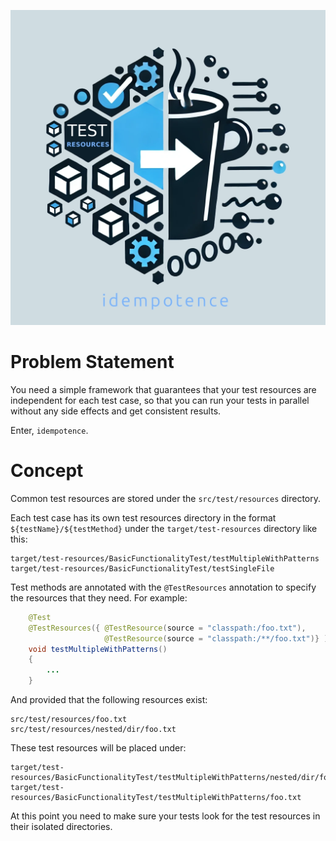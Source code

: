 
<p align="center">
  <img src="docs/resources/images/idempotence-4-1.webp" />
</p>

# Problem Statement

You need a simple framework that guarantees that your test resources are independent for each test case,
so that you can run your tests in parallel without any side effects and get consistent results.

Enter, `idempotence`.

# Concept

Common test resources are stored under the `src/test/resources` directory.

Each test case has its own test resources directory in the format `${testName}/${testMethod}` under the
`target/test-resources` directory like this:
```
target/test-resources/BasicFunctionalityTest/testMultipleWithPatterns
target/test-resources/BasicFunctionalityTest/testSingleFile
```

Test methods are annotated with the `@TestResources` annotation to specify the resources that they need. For example:
```java
    @Test
    @TestResources({ @TestResource(source = "classpath:/foo.txt"),
                     @TestResource(source = "classpath:/**/foo.txt")} )
    void testMultipleWithPatterns()
    {
        ...
    }
```

And provided that the following resources exist:
```
src/test/resources/foo.txt
src/test/resources/nested/dir/foo.txt
```

These test resources will be placed under:
```
target/test-resources/BasicFunctionalityTest/testMultipleWithPatterns/nested/dir/foo.txt
target/test-resources/BasicFunctionalityTest/testMultipleWithPatterns/foo.txt
```

At this point you need to make sure your tests look for the test resources in their isolated directories.
